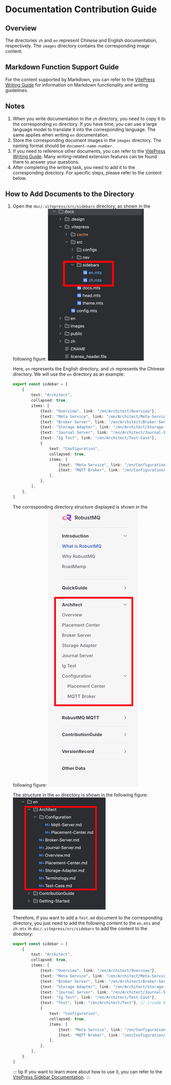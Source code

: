 # Documentation Contribution Guide

## Overview
The directories `zh` and `en` represent Chinese and English documentation, respectively. The `images` directory contains the corresponding image content.

## Markdown Function Support Guide

For the content supported by Markdown, you can refer to the [VitePress Writing Guide](https://vitepress.dev/guide/markdown) for information on Markdown functionality and writing guidelines.

## Notes
1. When you write documentation in the `zh` directory, you need to copy it to the corresponding `en` directory. If you have time, you can use a large language model to translate it into the corresponding language. The same applies when writing `en` documentation.
2. Store the corresponding document images in the `images` directory. The naming format should be `document-name-number`.
3. If you need to reference other documents, you can refer to the [VitePress Writing Guide](https://vitepress.dev/guide/markdown). Many writing-related extension features can be found there to answer your questions.
4. After completing the writing task, you need to add it to the corresponding directory. For specific steps, please refer to the content below.

## How to Add Documents to the Directory
1. Open the `doc/.vitepress/src/sidebars` directory, as shown in the following figure:
   ![sidebars](../../../images/DocContributionGuide-1.png)

   Here, `en` represents the English directory, and `zh` represents the Chinese directory. We will use the `en` directory as an example:
   ```ts
   export const sidebar = [
       {
           text: "Architect",
           collapsed: true,
           items: [
               {text: "Overview", link: "/en/Architect/Overview"},
               {text: "Meta Service", link: "/en/Architect/Meta-Service"},
               {text: "Broker Server", link: "/en/Architect/Broker-Server"},
               {text: "Storage Adapter", link: "/en/Architect/Storage-Adapter"},
               {text: "Journal Server", link: "/en/Architect/Journal-Server"},
               {text: "Ig Test", link: "/en/Architect/Test-Case"},
               {
                   text: "Configuration",
                   collapsed: true,
                   items: [
                       {text: "Meta Service", link: "/en/Configuration/META"},
                       {text: "MQTT Broker", link: "/en/Configuration/MQTT"},
                   ],
               },
           ],
       },
   ]
   ```

   The corresponding directory structure displayed is shown in the following figure:
   ![doc-structure](../../../images/DocContributionGuide-2.png)

   The structure in the `en` directory is shown in the following figure:
   ![img.png](../../../images/DocContributionGuide-3.png)

   Therefore, if you want to add a `Test.md` document to the corresponding directory, you just need to add the following content to the `en.mts` and `zh.mts` in `doc/.vitepress/src/sidebars` to add the content to the directory:

   ```ts
   export const sidebar = [
       {
           text: "Architect",
           collapsed: true,
           items: [
               {text: "Overview", link: "/en/Architect/Overview"},
               {text: "Meta Service", link: "/en/Architect/Meta-Service"},
               {text: "Broker Server", link: "/en/Architect/Broker-Server"},
               {text: "Storage Adapter", link: "/en/Architect/Storage-Adapter"},
               {text: "Journal Server", link: "/en/Architect/Journal-Server"},
               {text: "Ig Test", link: "/en/Architect/Test-Case"},
               {text: "Test", link: "/en/Architect/Test"}, // [!code highlight]
               {
                   text: "Configuration",
                   collapsed: true,
                   items: [
                       {text: "Meta Service", link: "/en/Configuration/META"},
                       {text: "MQTT Broker", link: "/en/Configuration/MQTT"},
                   ],
               },
           ],
       },
   ]
   ```

   ::: tip
   If you want to learn more about how to use it, you can refer to the [VitePress Sidebar Documentation](https://vitepress.dev/zh/reference/default-theme-sidebar).
   :::
